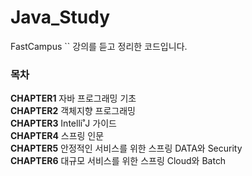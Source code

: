 # Java_Study

FastCampus ``
강의를 듣고 정리한 코드입니다.

### 목차
**CHAPTER1** 자바 프로그래밍 기초
</br>
**CHAPTER2** 
객체지향 프로그래밍 </br>
**CHAPTER3**
Intelli˚J 가이드 </br>
**CHAPTER4**
스프링 인문 </br>
**CHAPTER5**
안정적인 서비스를 위한 스프링 DATA와 Security
</br>
**CHAPTER6**
대규모 서비스를 위한 스프링 Cloud와 Batch